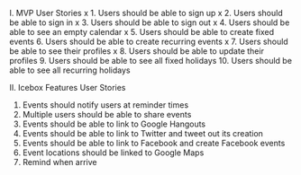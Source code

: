 I. MVP User Stories
  x 1. Users should be able to sign up
  x 2. Users should be able to sign in
  x 3. Users should be able to sign out
  x 4. Users should be able to see an empty calendar
  x 5. Users should be able to create fixed events
    6. Users should be able to create recurring events
  x 7. Users should be able to see their profiles
  x 8. Users should be able to update their profiles
    9. Users should be able to see all fixed holidays
    10. Users should be able to see all recurring holidays

II. Icebox Features User Stories
  1. Events should notify users at reminder times
  2. Multiple users should be able to share events
  3. Events should be able to link to Google Hangouts
  4. Events should be able to link to Twitter and tweet out its creation
  5. Events should be able to link to Facebook and create Facebook events
  6. Event locations should be linked to Google Maps
  7. Remind when arrive